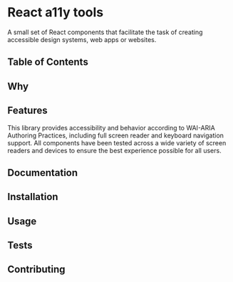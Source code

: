 # React a11y tools

A small set of React components that facilitate the task of creating accessible design systems, web apps or websites.

## Table of Contents

## Why

## Features
This library provides accessibility and behavior according to WAI-ARIA Authoring Practices, including full screen reader and keyboard navigation support. All components have been tested across a wide variety of screen readers and devices to ensure the best experience possible for all users.

## Documentation


## Installation

## Usage

## Tests

## Contributing
